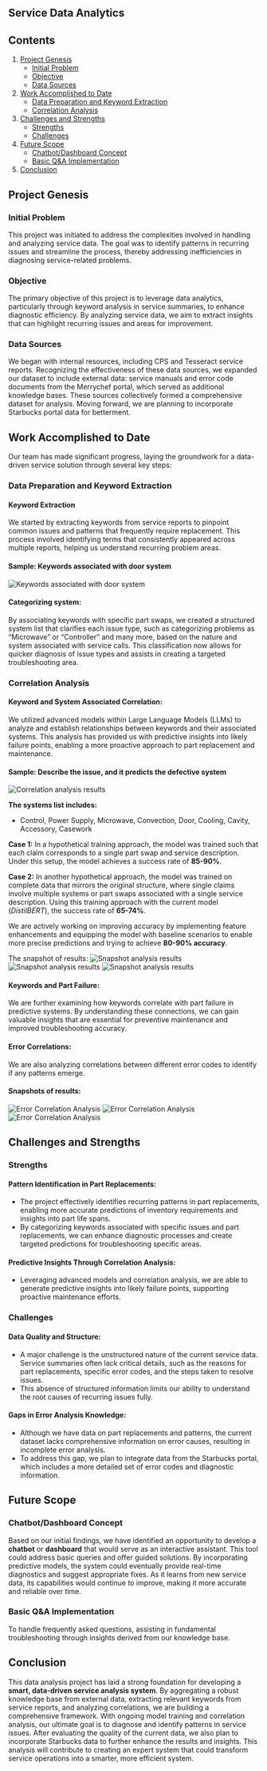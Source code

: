 ## Service Data Analytics

## Contents
1. [Project Genesis](#project-genesis)
    - [Initial Problem](#initial-problem)
    - [Objective](#objective)
    - [Data Sources](#data-sources)
2. [Work Accomplished to Date](#work-accomplished-to-date)
    - [Data Preparation and Keyword Extraction](#data-preparation-and-keyword-extraction)
    - [Correlation Analysis](#correlation-analysis)
3. [Challenges and Strengths](#challenges-and-strengths)
    - [Strengths](#strengths)
    - [Challenges](#challenges)
4. [Future Scope](#future-scope)
    - [Chatbot/Dashboard Concept](#chatbotdashboard-concept)
    - [Basic Q&A Implementation](#basic-qa-implementation)
5. [Conclusion](#conclusion)

## Project Genesis

### Initial Problem
This project was initiated to address the complexities involved in handling and analyzing service data. The goal was to identify patterns in recurring issues and streamline the process, thereby addressing inefficiencies in diagnosing service-related problems.

### Objective
The primary objective of this project is to leverage data analytics, particularly through keyword analysis in service summaries, to enhance diagnostic efficiency. By analyzing service data, we aim to extract insights that can highlight recurring issues and areas for improvement.

### Data Sources
We began with internal resources, including CPS and Tesseract service reports. Recognizing the effectiveness of these data sources, we expanded our dataset to include external data: service manuals and error code documents from the Merrychef portal, which served as additional knowledge bases. These sources collectively formed a comprehensive dataset for analysis. Moving forward, we are planning to incorporate Starbucks portal data for betterment.

## Work Accomplished to Date
Our team has made significant progress, laying the groundwork for a data-driven service solution through several key steps:

### Data Preparation and Keyword Extraction

#### Keyword Extraction 
We started by extracting keywords from service reports to pinpoint common issues and patterns that frequently require replacement. This process involved identifying terms that consistently appeared across multiple reports, helping us understand recurring problem areas.

#### Sample: Keywords associated with door system
![Keywords associated with door system](Doc_images/Picture1.jpg)

#### Categorizing system:
By associating keywords with specific part swaps, we created a structured system list that clarifies each issue type, such as categorizing problems as “Microwave” or “Controller” and many more, based on the nature and system associated with service calls. This classification now allows for quicker diagnosis of issue types and assists in creating a targeted troubleshooting area.

### Correlation Analysis

#### Keyword and System Associated Correlation:
We utilized advanced models within Large Language Models (LLMs) to analyze and establish relationships between keywords and their associated systems. This analysis has provided us with predictive insights into likely failure points, enabling a more proactive approach to part replacement and maintenance.

#### Sample: Describe the issue, and it predicts the defective system
![Correlation analysis results](Doc_images/Picture8.jpg)

**The systems list includes:**
- Control, Power Supply, Microwave, Convection, Door, Cooling, Cavity, Accessory, Casework

**Case 1:** In a hypothetical training approach, the model was trained such that each claim corresponds to a single part swap and service description. Under this setup, the model achieves a success rate of **85-90%**.

**Case 2:** In another hypothetical approach, the model was trained on complete data that mirrors the original structure, where single claims involve multiple systems or part swaps associated with a single service description. Using this training approach with the current model (*DistilBERT*), the success rate of **65-74%**.

We are actively working on improving accuracy by implementing feature enhancements and equipping the model with baseline scenarios to enable more precise predictions and trying to achieve **80-90% accuracy**.

The snapshot of results:
![Snapshot analysis results](Doc_images/Picture2.jpg)
![Snapshot analysis results](Doc_images/Picture3.jpg)
![Snapshot analysis results](Doc_images/Picture4.jpg)

#### Keywords and Part Failure:
We are further examining how keywords correlate with part failure in predictive systems. By understanding these connections, we can gain valuable insights that are essential for preventive maintenance and improved troubleshooting accuracy.

#### Error Correlations:
We are also analyzing correlations between different error codes to identify if any patterns emerge.

#### Snapshots of results:
![Error Correlation Analysis](Doc_images/Picture5.jpg)
![Error Correlation Analysis](Doc_images/Picture6.jpg)
![Error Correlation Analysis](Doc_images/Picture7.jpg)

## Challenges and Strengths

### Strengths

#### Pattern Identification in Part Replacements:
- The project effectively identifies recurring patterns in part replacements, enabling more accurate predictions of inventory requirements and insights into part life spans.
- By categorizing keywords associated with specific issues and part replacements, we can enhance diagnostic processes and create targeted predictions for troubleshooting specific areas.

#### Predictive Insights Through Correlation Analysis:
- Leveraging advanced models and correlation analysis, we are able to generate predictive insights into likely failure points, supporting proactive maintenance efforts.

### Challenges

#### Data Quality and Structure:
- A major challenge is the unstructured nature of the current service data. Service summaries often lack critical details, such as the reasons for part replacements, specific error codes, and the steps taken to resolve issues.
- This absence of structured information limits our ability to understand the root causes of recurring issues fully.

#### Gaps in Error Analysis Knowledge:
- Although we have data on part replacements and patterns, the current dataset lacks comprehensive information on error causes, resulting in incomplete error analysis.
- To address this gap, we plan to integrate data from the Starbucks portal, which includes a more detailed set of error codes and diagnostic information.

## Future Scope

### Chatbot/Dashboard Concept
Based on our initial findings, we have identified an opportunity to develop a **chatbot** or **dashboard** that would serve as an interactive assistant. This tool could address basic queries and offer guided solutions. By incorporating predictive models, the system could eventually provide real-time diagnostics and suggest appropriate fixes. As it learns from new service data, its capabilities would continue to improve, making it more accurate and reliable over time.

### Basic Q&A Implementation
To handle frequently asked questions, assisting in fundamental troubleshooting through insights derived from our knowledge base.

## Conclusion

This data analysis project has laid a strong foundation for developing a **smart, data-driven service analysis system**. By aggregating a robust knowledge base from external data, extracting relevant keywords from service reports, and analyzing correlations, we are building a comprehensive framework. With ongoing model training and correlation analysis, our ultimate goal is to diagnose and identify patterns in service issues. After evaluating the quality of the current data, we also plan to incorporate Starbucks data to further enhance the results and insights. This analysis will contribute to creating an expert system that could transform service operations into a smarter, more efficient system.
